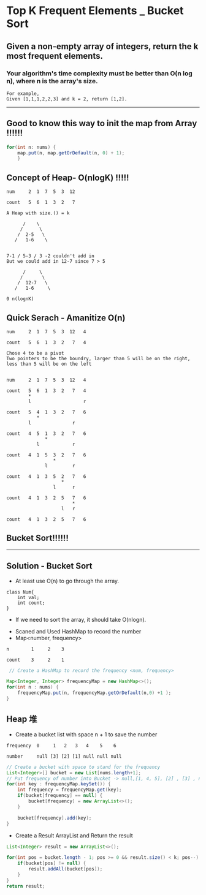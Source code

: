 # Top K Frequent Elements _ Bucket Sort

## Given a non-empty array of integers, return the k most frequent elements.

### Your algorithm's time complexity must be better than O(n log n), where n is the array's size.

```
For example,
Given [1,1,1,2,2,3] and k = 2, return [1,2].
```

***
## Good to know this way to init the map from Array !!!!!! 
```java
for(int n: nums) {
    map.put(n, map.getOrDefault(n, 0) + 1);
    }
```

## Concept of Heap- O(nlogK) !!!!!
```
num     2  1  7  5  3  12

count   5  6  1  3  2   7 

A Heap with size.() = k

      /    \
     /      \ 
    /  2-5   \
   /   1-6    \


7-1 / 5-3 / 3 -2 couldn't add in
But we could add in 12-7 since 7 > 5

      /     \
     /       \ 
    /  12-7   \
   /   1-6     \

0 n(lognK)

```

## Quick Serach - Amanitize O(n)
```
num     2  1  7  5  3  12   4

count   5  6  1  3  2   7   4

Chose 4 to be a pivot
Two pointers to be the boundry, larger than 5 will be on the right, less than 5 will be on the left


num     2  1  7  5  3  12   4

count   5  6  1  3  2   7   4
        *
        l                   r

count   5  4  1  3  2   7   6
           *
        l               r       

count   4  5  1  3  2   7   6
              *
           l            r      

count   4  1  5  3  2   7   6
                 *
              l         r          

count   4  1  3  5  2   7   6
                    *
                 l      r                    

count   4  1  3  2  5   7   6
                        *
                    l   r     

count   4  1  3  2  5   7   6

```

## Bucket Sort!!!!!!



***


## Solution - Bucket Sort


* At least use O(n) to go through the array.
```
class Num{
    int val;
    int count;
}
```
* If we need to sort the array, it should take O(nlogn).

- Scaned and Used HashMap to record the number
- Map<number, frequency>
```
n        1     2    3

count    3     2    1
```
```java
 // Create a HashMap to record the frequency <num, frequency>

Map<Integer, Integer> frequencyMap = new HashMap<>();
for(int n : nums) {
    frequencyMap.put(n, frequencyMap.getOrDefault(n,0) +1 );
}
```

## Heap 堆


- Create a bucket list with space n + 1 to save the number

```
frequency  0     1   2   3   4    5    6  

number     null [3] [2] [1] null null null
```

```java
// Create a bucket with space to stand for the frequency
List<Integer>[] bucket = new List[nums.length+1];
// Put frequency of number into Bucket -> null,[1, 4, 5], [2] , [3] , null
for(int key : frequencyMap.keySet()) {
    int frequency = frequencyMap.get(key);
    if(bucket[frequency] == null) {
        bucket[frequency] = new ArrayList<>();
    }

    bucket[frequency].add(key);
}
```

- Create a Result ArrayList and Return the result
```java
List<Integer> result = new ArrayList<>();

for(int pos = bucket.length - 1; pos >= 0 && result.size() < k; pos--) {
    if(bucket[pos] != null) {
        result.addAll(bucket[pos]);
    }
}
return result;
```

